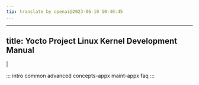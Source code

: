 ```yaml
---
tip: translate by openai@2023-06-10 10:40:45
...
```

---
title: Yocto Project Linux Kernel Development Manual
----------------------------------------------------

|

:::
intro common advanced concepts-appx maint-appx faq
:::
